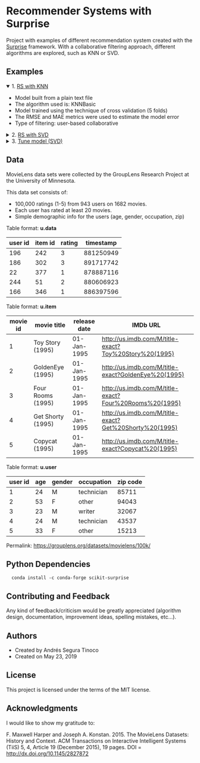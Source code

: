 # Recommender Systems with Surprise
Project with examples of different recommendation system created with the <a href='http://surpriselib.com/' target='_blank'>Surprise</a> framework. With a collaborative filtering approach, different algorithms are explored, such as KNN or SVD.

## Examples
<details open>
<summary>1. <a href="https://ansegura7.github.io/RS_Surprise/pages/RS_KNN.html" >RS with KNN</a></summary>
<ul>
	<li>Model built from a plain text file</li>
	<li>The algorithm used is: KNNBasic</li>
	<li>Model trained using the technique of cross validation (5 folds)</li>
	<li>The RMSE and MAE metrics were used to estimate the model error</li>
	<li>Type of filtering: user-based collaborative</li>
</ul>
</details>
<details>
<summary>2. <a href="https://ansegura7.github.io/RS_Surprise/pages/RS_SVD.html" >RS with SVD</a></summary>
<ul>
	<li>Model built from a Pandas dataframe</li>
	<li>The algorithm used is: Singular Value Decomposition (SVD)</li>
	<li>Model trained using train and test datasets (80/20)</li>
	<li>The error of the model was estimated using the RMSE metric</li>
	<li>Type of filtering: collaborative</li>
</ul>
</details>
<details>
<summary>3. <a href="https://ansegura7.github.io/RS_Surprise/pages/RS_SVD_Tune.html" >Tune model (SVD)</a></summary>
<ul>
	<li>Model tuning: manual</li>
	<li>Model tuning: automatic</li>
	<li>Compute precision@k and recall@k</li>
</ul>
</details>

## Data
MovieLens data sets were collected by the GroupLens Research Project at the University of Minnesota.
 
This data set consists of:
- 100,000 ratings (1-5) from 943 users on 1682 movies. 
- Each user has rated at least 20 movies. 
- Simple demographic info for the users (age, gender, occupation, zip)

Table format: **u.data**

| user id | item id | rating | timestamp |
| -- | -- | -- | -- |
| 196 | 242 | 3 | 881250949 |
| 186 | 302 | 3 | 891717742 |
| 22 | 377 | 1 | 878887116 |
| 244 | 51 | 2 | 880606923 |
| 166 | 346 | 1 | 886397596 |

Table format: **u.item**

| movie id | movie title | release date | IMDb URL |
| -- | -- | -- | -- |
| 1 | Toy Story (1995) | 01-Jan-1995 | http://us.imdb.com/M/title-exact?Toy%20Story%20(1995) |
| 2 | GoldenEye (1995) | 01-Jan-1995 | http://us.imdb.com/M/title-exact?GoldenEye%20(1995) |
| 3 | Four Rooms (1995) | 01-Jan-1995 | http://us.imdb.com/M/title-exact?Four%20Rooms%20(1995) |
| 4 | Get Shorty (1995) | 01-Jan-1995 | http://us.imdb.com/M/title-exact?Get%20Shorty%20(1995) |
| 5 | Copycat (1995) | 01-Jan-1995 | http://us.imdb.com/M/title-exact?Copycat%20(1995) |

Table format: **u.user**

| user id | age | gender | occupation | zip code |
| -- | -- | -- | -- | -- |
| 1 | 24 | M | technician | 85711 |
| 2 | 53 | F | other | 94043 |
| 3 | 23 | M | writer | 32067 |
| 4 | 24 | M | technician | 43537 |
| 5 | 33 | F | other | 15213 |

Permalink: https://grouplens.org/datasets/movielens/100k/

## Python Dependencies
```
  conda install -c conda-forge scikit-surprise 
```

## Contributing and Feedback
Any kind of feedback/criticism would be greatly appreciated (algorithm design, documentation, improvement ideas, spelling mistakes, etc...).

## Authors
- Created by Andrés Segura Tinoco
- Created on May 23, 2019

## License
This project is licensed under the terms of the MIT license.

## Acknowledgments
I would like to show my gratitude to:

F. Maxwell Harper and Joseph A. Konstan. 2015. The MovieLens Datasets: History and Context. ACM Transactions on Interactive Intelligent Systems (TiiS) 5, 4, Article 19 (December 2015), 19 pages. DOI = http://dx.doi.org/10.1145/2827872
